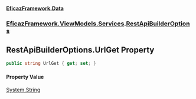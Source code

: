 #### [EficazFramework.Data](EficazFrameworkData.md 'EficazFramework Data')
### [EficazFramework.ViewModels.Services](EficazFrameworkData.md#EficazFramework.ViewModels.Services 'EficazFramework.ViewModels.Services').[RestApiBuilderOptions](EficazFramework.ViewModels.Services/RestApiBuilderOptions.md 'EficazFramework.ViewModels.Services.RestApiBuilderOptions')

## RestApiBuilderOptions.UrlGet Property

```csharp
public string UrlGet { get; set; }
```

#### Property Value
[System.String](https://docs.microsoft.com/en-us/dotnet/api/System.String 'System.String')